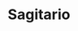 ---
title: "Sagitario"
url: /ciudad-autonoma-de-buenos-aires/sagitario-bernardo-de-irigoyen/
shop: Farben
---